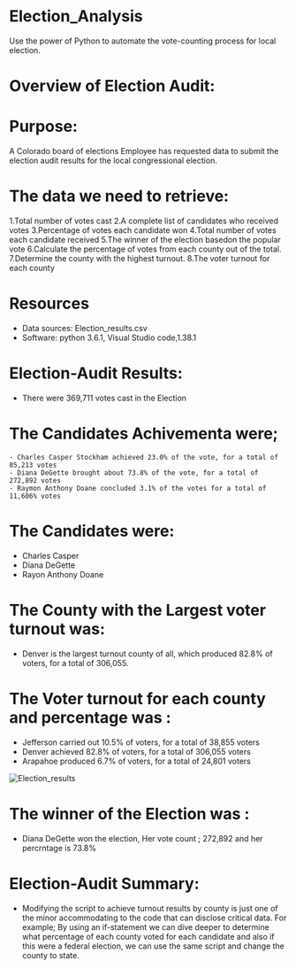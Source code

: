 # Election_Analysis
Use the power of Python to automate the vote-counting process for local election.

# Overview of Election Audit: 
 # Purpose:
  A Colorado board of elections Employee has requested data to submit the election audit results for the local congressional election.
 
 # The data we need to retrieve:
 1.Total number of votes cast
 2.A complete list of candidates who received votes
 3.Percentage of votes each candidate won
 4.Total number of votes each candidate received
 5.The winner of the election basedon the popular vote
 6.Calculate the percentage of votes from each county out of the total.
 7.Determine the county with the highest turnout.
 8.The voter turnout for each county

# Resources
- Data sources: Election_results.csv
- Software: python 3.6.1, Visual Studio code,1.38.1
 
# Election-Audit Results:
 - There were 369,711 votes cast in the Election 
 
# The Candidates Achivementa were;
    - Charles Casper Stockham achieved 23.0% of the vote, for a total of 85,213 votes
    - Diana DeGette brought about 73.8% of the vote, for a total of 272,892 votes
    - Raymon Anthony Doane concluded 3.1% of the votes for a total of 11,606% votes
 
 # The Candidates were:
   - Charles Casper
   - Diana  DeGette
   - Rayon Anthony Doane
  

    
# The County with the Largest voter turnout was:
 - Denver is the largest turnout county of all, which produced 82.8% of voters, for a total of 306,055.
 
 # The Voter turnout for each county and percentage was :
   - Jefferson carried out 10.5% of voters, for a total of 38,855 voters
   - Denver achieved 82.8% of voters, for a total of 306,055 voters
   - Arapahoe produced 6.7% of voters, for a total of 24,801 voters
   
   ![Election_results](https://user-images.githubusercontent.com/77947860/149680383-3024b58e-468c-449b-b67e-0077a33def83.png)

# The winner of the Election was : 
  - Diana DeGette won the election, Her vote count ; 272,892 and her percrntage is 73.8%
 
# Election-Audit Summary: 
 - Modifying the script to achieve turnout results by county is just one of the minor accommodating to the code that can disclose critical data. For example; By using an if-statement we can dive deeper to determine what percentage of each county voted for each candidate and also if this were a federal election, we can use the same script and change the county to state.
 
